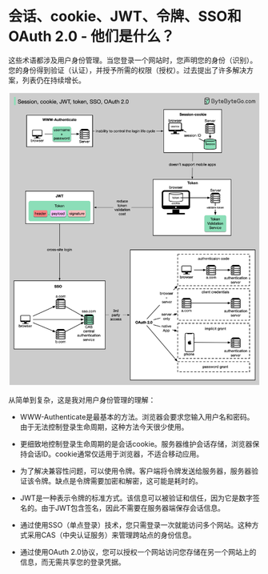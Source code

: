 # 会话、cookie、JWT、令牌、SSO和OAuth 2.0 - 他们是什么？


这些术语都涉及用户身份管理。当您登录一个网站时，您声明您的身份（识别）。您的身份得到验证（认证），并授予所需的权限（授权）。过去提出了许多解决方案，列表仍在持续增长。

<p> <img src="../images/session.jpeg" /> </p>

从简单到复杂，这是我对用户身份管理的理解：

- WWW-Authenticate是最基本的方法。浏览器会要求您输入用户名和密码。由于无法控制登录生命周期，这种方法今天很少使用。

- 更细致地控制登录生命周期的是会话cookie。服务器维护会话存储，浏览器保持会话ID。cookie通常仅适用于浏览器，不适合移动应用。

- 为了解决兼容性问题，可以使用令牌。客户端将令牌发送给服务器，服务器验证该令牌。缺点是令牌需要加密和解密，这可能是耗时的。

- JWT是一种表示令牌的标准方式。该信息可以被验证和信任，因为它是数字签名的。由于JWT包含签名，因此不需要在服务器端保存会话信息。

- 通过使用SSO（单点登录）技术，您只需登录一次就能访问多个网站。这种方式采用CAS（中央认证服务）来管理跨站点的身份信息。

- 通过使用OAuth 2.0协议，您可以授权一个网站访问您存储在另一个网站上的信息，而无需共享您的登录凭据。